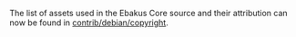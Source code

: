The list of assets used in the Ebakus Core source and their attribution can now be found in [contrib/debian/copyright](../contrib/debian/copyright).
